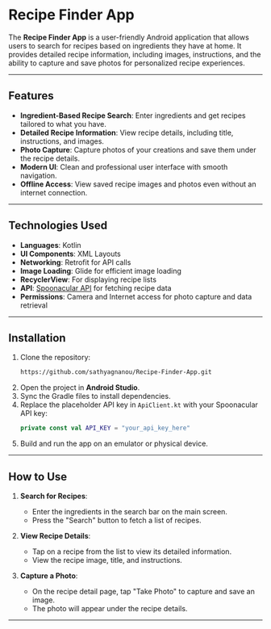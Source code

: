 # Recipe Finder App

The **Recipe Finder App** is a user-friendly Android application that allows users to search for recipes based on ingredients they have at home. It provides detailed recipe information, including images, instructions, and the ability to capture and save photos for personalized recipe experiences.

---

## Features

- **Ingredient-Based Recipe Search**: Enter ingredients and get recipes tailored to what you have.
- **Detailed Recipe Information**: View recipe details, including title, instructions, and images.
- **Photo Capture**: Capture photos of your creations and save them under the recipe details.
- **Modern UI**: Clean and professional user interface with smooth navigation.
- **Offline Access**: View saved recipe images and photos even without an internet connection.

---

## Technologies Used

- **Languages**: Kotlin
- **UI Components**: XML Layouts
- **Networking**: Retrofit for API calls
- **Image Loading**: Glide for efficient image loading
- **RecyclerView**: For displaying recipe lists
- **API**: [Spoonacular API](https://spoonacular.com/food-api) for fetching recipe data
- **Permissions**: Camera and Internet access for photo capture and data retrieval

---

## Installation

1. Clone the repository:
   ```bash
   https://github.com/sathyagnanou/Recipe-Finder-App.git
   ```
2. Open the project in **Android Studio**.
3. Sync the Gradle files to install dependencies.
4. Replace the placeholder API key in `ApiClient.kt` with your Spoonacular API key:
   ```kotlin
   private const val API_KEY = "your_api_key_here"
   ```
5. Build and run the app on an emulator or physical device.

---

## How to Use

1. **Search for Recipes**:
   - Enter the ingredients in the search bar on the main screen.
   - Press the "Search" button to fetch a list of recipes.

2. **View Recipe Details**:
   - Tap on a recipe from the list to view its detailed information.
   - View the recipe image, title, and instructions.

3. **Capture a Photo**:
   - On the recipe detail page, tap "Take Photo" to capture and save an image.
   - The photo will appear under the recipe details.

---
